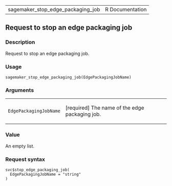 <table style="width: 100%;">
<tbody>
<tr class="odd">
<td>sagemaker_stop_edge_packaging_job</td>
<td style="text-align: right;">R Documentation</td>
</tr>
</tbody>
</table>

## Request to stop an edge packaging job

### Description

Request to stop an edge packaging job.

### Usage

    sagemaker_stop_edge_packaging_job(EdgePackagingJobName)

### Arguments

<table>
<colgroup>
<col style="width: 35%" />
<col style="width: 65%" />
</colgroup>
<tbody>
<tr class="odd">
<td><code
id="sagemaker_stop_edge_packaging_job_:_EdgePackagingJobName">EdgePackagingJobName</code></td>
<td><p>[required] The name of the edge packaging job.</p></td>
</tr>
</tbody>
</table>

### Value

An empty list.

### Request syntax

    svc$stop_edge_packaging_job(
      EdgePackagingJobName = "string"
    )
